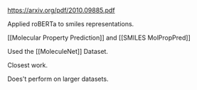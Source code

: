 https://arxiv.org/pdf/2010.09885.pdf

Applied roBERTa to smiles representations. 

[[Molecular Property Prediction]] and [[SMILES MolPropPred]]

Used the [[MoleculeNet]] Dataset. 

Closest work. 

Does't perform on larger datasets. 